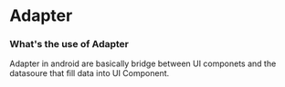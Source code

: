 Adapter
===

### What's the use of Adapter

Adapter in android are basically bridge between UI componets and the datasoure 
that fill data into UI Component.

